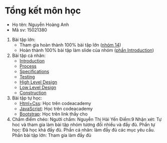 # Tổng kết môn học
- Họ tên: Nguyễn Hoàng Anh
- Mã sv: 15021380

1. Bài tập lớn: 
	* Tham gia hoàn thành 100% bài tập lớn ([nhóm 14](https://github.com/truonganhhoang/INT2208-4-2018/tree/master/nhom-14))
	* Hoàn thành 100% bài tập làm slide của nhóm ([phần Introduction](https://github.com/truonganhhoang/SoftEng/tree/master/introduction))
2. Bài tập cá nhân: 
	* [Introduction](https://github.com/truonganhhoang/INT2208-4-2018/blob/master/NguyenHoangAnh/Introduction.png)
 	* [Process](https://github.com/truonganhhoang/INT2208-4-2018/blob/master/NguyenHoangAnh/Process.png)
	* [Specifications](https://github.com/truonganhhoang/INT2208-4-2018/blob/master/NguyenHoangAnh/Specifications.png)
	* [Testing](https://github.com/truonganhhoang/INT2208-4-2018/blob/master/NguyenHoangAnh/Testing.png)
	* [High Level Design](https://github.com/truonganhhoang/INT2208-4-2018/blob/master/NguyenHoangAnh/High%20Level%20Design.png)
	* [Low Level Design](https://github.com/truonganhhoang/INT2208-4-2018/blob/master/NguyenHoangAnh/Low%20Level%20Design.png)
	* [Construction](https://github.com/truonganhhoang/INT2208-4-2018/blob/master/NguyenHoangAnh/Construction.png)
3. Bài tập tự học: 
	* [Html+Css](https://github.com/hoanganhit1997/INT2208-4-2018/blob/master/NguyenHoangAnh/Html%2BCss.png): Học trên codeacademy
	* [JavaScript](https://github.com/hoanganhit1997/INT2208-4-2018/blob/master/NguyenHoangAnh/Javascript.jpg): Học trên codeacademy
	* [Bootstrap](https://github.com/hoanganhit1997/INT2208-4-2018/tree/master/NguyenHoangAnh/Bootstrap): Học trên link thầy cho
4. Chấm điểm chéo:
 Người chấm: Nguyễn Thị Hải Yến
Điểm:9
Nhận xét: Tự hoc và  tham gia làm bài tập nhóm tương đối nhiều và đầy đủ.
Phần tự học: Đã học khá đầy đủ.
Phần cá nhân: làm đầy đủ các mục yêu cầu.
Phần bài tập lớn: Tham gia làm đầy đủ
